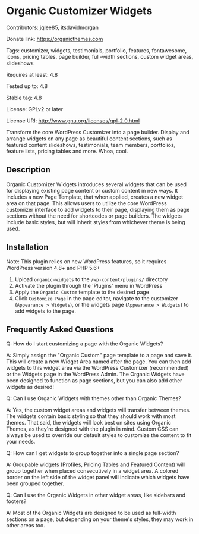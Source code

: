 # Organic Customizer Widgets
Contributors: jqlee85, itsdavidmorgan

Donate link: https://organicthemes.com

Tags: customizer, widgets, testimonials, portfolio, features, fontawesome, icons, pricing tables, page builder, full-width sections, custom widget areas, slideshows

Requires at least: 4.8

Tested up to: 4.8

Stable tag: 4.8

License: GPLv2 or later

License URI: http://www.gnu.org/licenses/gpl-2.0.html

Transform the core WordPress Customizer into a page builder. Display and arrange widgets on any page as beautiful content sections, such as featured content slideshows, testimonials, team members, portfolios, feature lists, pricing tables and more. Whoa, cool.

## Description

Organic Customizer Widgets introduces several widgets that can be used for displaying existing page content or custom content in new ways. It includes a new Page Template, that when applied, creates a new widget area on that page. This allows users to utilize the core WordPress customizer interface to add widgets to their page, displaying them as page sections without the need for shortcodes or page builders. The widgets include basic styles, but will inherit styles from whichever theme is being used.

## Installation

Note: This plugin relies on new WordPress features, so it requires WordPress version 4.8+ and PHP 5.6+

1. Upload `organic-widgets` to the `/wp-content/plugins/` directory
2. Activate the plugin through the 'Plugins' menu in WordPress
3. Apply the `Organic Custom` template to the desired page
4. Click `Customize Page` in the page editor, navigate to the customizer (`Appearance > Widgets`), or the widgets page (`Appearance > Widgets`) to add widgets to the page.

## Frequently Asked Questions

Q: How do I start customizing a page with the Organic Widgets?

A: Simply assign the "Organic Custom" page template to a page and save it. This will create a new Widget Area named after the page. You can then add widgets to this widget area via the WordPress Customizer (recommended) or the Widgets page in the WordPress Admin. The Organic Widgets have been designed to function as page sections, but you can also add other widgets as desired!

Q: Can I use Organic Widgets with themes other than Organic Themes?

A: Yes, the custom widget areas and widgets will transfer between themes. The widgets contain basic styling so that they should work with most themes. That said, the widgets will look best on sites using Organic Themes, as they're designed with the plugin in mind. Custom CSS can always be used to override our default styles to customize the content to fit your needs.

Q: How can I get widgets to group together into a single page section?

A: Groupable widgets (Profiles, Pricing Tables and Featured Content) will group together when placed consecutively in a widget area. A colored border on the left side of the widget panel will indicate which widgets have been grouped together.

Q: Can I use the Organic Widgets in other widget areas, like sidebars and footers?

A: Most of the Organic Widgets are designed to be used as full-width sections on a page, but depending on your theme's styles, they may work in other areas too.
